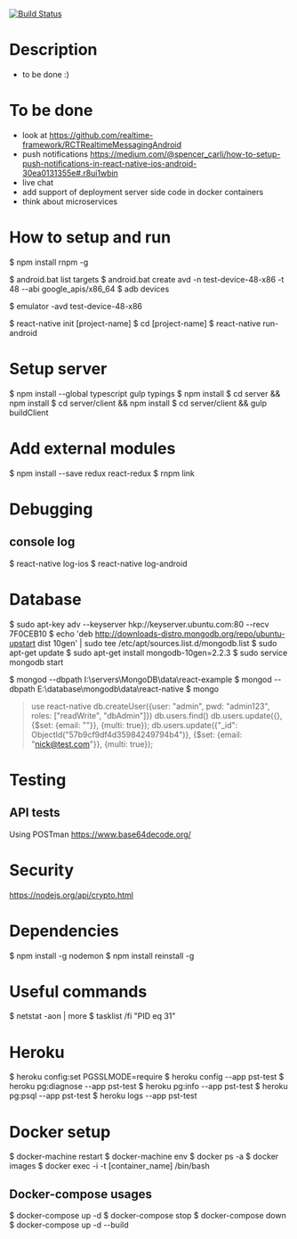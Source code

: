[![Build Status](https://travis-ci.org/dmitrysl/react-native-playground.svg?branch=master)](https://travis-ci.org/dmitrysl/react-native-playground)

# Description
 - to be done :)


# To be done
 - look at https://github.com/realtime-framework/RCTRealtimeMessagingAndroid
 - push notifications https://medium.com/@spencer_carli/how-to-setup-push-notifications-in-react-native-ios-android-30ea0131355e#.r8ui1wbin
 - live chat
 - add support of deployment server side code in docker containers
 - think about microservices

 
# How to setup and run

 $ npm install rnpm -g

 $ android.bat list targets
 $ android.bat create avd -n test-device-48-x86 -t 48 --abi google_apis/x86_64
 $ adb devices

 $ emulator -avd test-device-48-x86

 $ react-native init [project-name] 
 $ cd [project-name]
 $ react-native run-android


# Setup server
 $ npm install --global typescript gulp typings
 $ npm install
 $ cd server && npm install
 $ cd server/client && npm install
 $ cd server/client && gulp buildClient


# Add external modules

 $ npm install --save redux react-redux
 $ rnpm link


# Debugging

## console log

 $ react-native log-ios
 $ react-native log-android


# Database

 $ sudo apt-key adv --keyserver hkp://keyserver.ubuntu.com:80 --recv 7F0CEB10
 $ echo 'deb http://downloads-distro.mongodb.org/repo/ubuntu-upstart dist 10gen' | sudo tee /etc/apt/sources.list.d/mongodb.list
 $ sudo apt-get update
 $ sudo apt-get install mongodb-10gen=2.2.3
 $ sudo service mongodb start

 $ mongod --dbpath I:\servers\MongoDB\data\react-example
 $ mongod --dbpath E:\database\mongodb\data\react-native
 $ mongo
  > use react-native
  > db.createUser({user: "admin", pwd: "admin123", roles: ["readWrite", "dbAdmin"]})
  > db.users.find()
  > db.users.update({}, {$set: {email: ""}}, {multi: true});
  > db.users.update({"_id": ObjectId("57b9cf9df4d35984249794b4")}, {$set: {email: "nick@test.com"}}, {multi: true});

# Testing

## API tests

Using POSTman
https://www.base64decode.org/


# Security

https://nodejs.org/api/crypto.html


# Dependencies

 $ npm install -g nodemon
 $ npm install reinstall -g


# Useful commands

 $ netstat -aon | more
 $ tasklist /fi "PID eq 31"


# Heroku
 $ heroku config:set PGSSLMODE=require
 $ heroku config --app pst-test
 $ heroku pg:diagnose --app pst-test
 $ heroku pg:info --app pst-test
 $ heroku pg:psql --app pst-test
 $ heroku logs --app pst-test


# Docker setup

 $ docker-machine restart
 $ docker-machine env
 $ docker ps -a
 $ docker images
 $ docker exec -i -t [container_name] /bin/bash

## Docker-compose usages

 $ docker-compose up -d
 $ docker-compose stop
 $ docker-compose down
 $ docker-compose up -d --build
